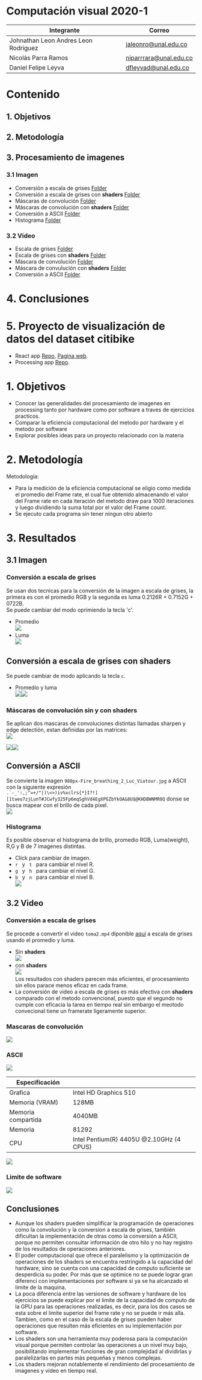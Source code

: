 # Computación visual 2020-1

| Integrante  | Correo   |
|---|---|
| Johnathan Leon Andres Leon Rodriguez | jaleonro@unal.edu.co   |
|Nicolás Parra Ramos| niparrrara@unal.edu.co |
|Daniel Felipe Leyva| dfleyvad@unal.edu.co |

# Contenido
## 1. Objetivos
## 2. Metodología
## 3. Procesamiento de imagenes
### 3.1 Imagen
- Conversión a escala de grises [Folder](https://github.com/visual-computing-2020-G1/Procesamiento-de-imagenes/tree/master/GrayScale)
- Conversión a escala de grises con **shaders** [Folder](https://github.com/visual-computing-2020-G1/**Procesamiento**-de-imagenes/tree/master/GrayScaleShaders/GrayScaleShaders)
- Máscaras de convolución [Folder](https://github.com/-visual-computing-2020-G1/Procesamiento-de-imagenes/tree/master/Convolutions/Convolutions)
- Máscaras de convolución con **shaders** [Folder](https://github.com/-visual-computing-2020-G1/Procesamiento-de-imagenes/tree/master/ConvolutionsShaders/ConvolutionsShaders)
- Conversión a ASCII [Folder](https://github.com/visual-computing-2020-G1/Procesamiento-de-imagenes/tree/master/ImgToASCII)
- Histograma [Folder](https://github.com/visual-computing-2020-G1/Procesamiento-de-imagenes/tree/master/histograma)

### 3.2 Video

- Escala de grises [Folder](https://github.com/visual-computing-2020-G1/Procesamiento-de-imagenes/tree/master/GrayScaleVideo/GrayScaleVideo)
- Escala de grises con **shaders** [Folder](https:/****/github.com/visual-computing-2020-G1/Procesamiento-de-imagenes/tree/master/GrayScaleVideoShaders)
- Máscara de convolución [Folder](https://github.com/visual-computing-2020-G1/Procesamiento-de-imagenes/tree/master/ConvolutionsVideo)
- Máscara de convulución con **shaders** [Folder](https://github.com/visual-computing-2020-G1/Procesamiento-de-imagenes/tree/master/ConvolutionsVideoShaders)
- Conversión a ASCII [Folder](https://github.com/visual-computing-2020-G1/Procesamiento-de-imagenes/tree/master/VideoToAscii )

# 4. Conclusiones

# 5. Proyecto de visualización de datos del dataset citibike
- React app [Repo](https://github.com/visual-computing-2020-G1/visualizations), [Pagina web](https://visual-computing-2020-g1.github.io/visualizations/).
- Processing app [Repo](https://github.com/visual-computing-2020-G1/Visualizacion-con-Processing).


#  1. Objetivos
- Conocer las generalidades del procesamiento de imagenes en processing tanto por hardware como por software a traves de ejercicios practicos.
- Comparar la eficiencia computacional del metodo por hardware y el metodo por software
- Explorar posibles ideas para un proyecto relacionado con la materia

# 2. Metodología
Metodología:
- Para la medición de la eficiencia computacional se eligio como medida el promedio del Frame rate, el cual fue obtenido almacenando el valor del Frame rate en cada iteración  del metodo draw para 1000 iteraciones y luego dividiendo la suma total por el valor del Frame count.
- Se ejecuto cada programa sin tener ningun otro abierto
  
#  3. Resultados
## 3.1 Imagen


### Conversión a escala de grises
Se usan dos tecnicas para la conversión de la imagen a escala de grises, la primera es con el promedio RGB y la segunda es luma 0.2126R + 0.7152G + 0722B.<br>
Se puede cambiar del modo oprimiendo la tecla 'c'.
- Promedio <br>
![](/mdImages/imgAVG.PNG)
- Luma <br>
![](/mdImages/imgLuma.PNG)

## Conversión a escala de grises con **shaders**

Se puede cambiar de modo aplicando la tecla <code>c</code>.
- Promedio y luma 
  <br>
![](/mdImages/imgAVGShader.PNG)![](/mdImages/imgLumaShader.PNG)

### Máscaras de convolución sin y con shaders

Se aplican dos mascaras de convoluciones distintas llamadas sharpen y edge detectión, estan definidas por las matrices: <br>
![](/mdImages/matrix.PNG)
<!-- $$
edgeDetection  = 
\begin{pmatrix}
-1 & -1 & -1\\
-1 & 9 & -1\\
-1 & -1 & -1
\end{pmatrix}
sharpen  = 
\begin{pmatrix}
1 & -2 & 1\\
-2 & 5 & -2\\
1 & -2 & 1
\end{pmatrix}
$$ -->
![](/mdImages/edgeDetection.png)![](/mdImages/sharper.png)
## Conversión a ASCII
Se convierte la imagen <code>980px-Fire_breathing_2_Luc_Viatour.jpg</code> a ASCII con la siguiente expresión
    <code>  .`-_':,;^=+/\"|)\\<>)iv%xclrs{*}I?!][1taeo7zjLunT#JCwfy325Fp6mqSghVd4EgXPGZbYkOA&8U$@KHDBWNMR0Q</code>
donse se busca mapear con el brillo de cada pixel. <br>
![](/mdImages/imgToAscii.png)

### Histograma
Es posible observar el histograma de brillo, promedio RGB, Luma(weight), R,G y B de 7 imagenes distintas.

- Click para cambiar de imagen.
-  <code>r </code> y <code> t </code> para cambiar el nivel R.
-  <code>g </code> y <code> h </code> para cambiar el nivel G.
-  <code>b </code> y <code> n </code> para cambiar el nivel B. <br>
![](/mdImages/histograma.png)

##  3.2 Video
### Conversión a escala de grises
Se procede a convertir el video <code>toma2.mp4</code> diponible [aquí](https://github.com/visual-computing-2020-G1/Procesamiento-de-imagenes/blob/master/GrayScaleVideo/GrayScaleVideo/data/toma2.mp4) a escala de grises usando el promedio y luma. 
- Sin **shaders** <br>
![](/mdImages/grayScaleVideo.PNG)
- con **shaders** <br>
![](/mdImages/grayScaleVideoShaders.PNG)<br>
Los resultados con shaders parecen más eficientes, el procesamiento sin ellos parace menos eficaz en cada frame.
- La conversión de video a escala de grises es más efectiva con **shaders** comparado con el metodo convencional, puesto  que el segundo no cumple  con eficacia la tarea en tiempo real sin embargo el meotodo convecional  tiene un framerate ligeramente superior.
  

### Mascaras de convolución

![](/mdImages/videoConv.PNG)

### ASCII
![](/mdImages/ASCIIVIDEO.PNG)

  
| Especificación| |
|---|---|
| Grafica| Intel HD Graphics 510   |
| Memoria (VRAM)| 128MB |
| Memoria compartida| 4040MB |
| Memoria | 81292 |
| CPU| Intel Pentium(R) 4405U @2.10GHz (4 CPUS)|
  
![](/mdImages/GroupColumn-20200616.svg)

### Limite de software
![](/mdImages/FrameLimit.jpeg)

## Conclusiones
- Aunque los shaders pueden simplificar la programación de operaciones como la convolución y la conversion a escala de grises, también dificultan
la implementación de otras como la conversión a ASCII, porque no permiten consultar información de otro hilo y no hay registro de los resultados de 
operaciones anteriores. 
- El poder computacional que ofrece el paralelismo y la optimización de operaciones de los shaders se encuentra restringido a la capacidad del hardware, 
sino se cuenta con una capacidad de computo suficiente se desperdicia su poder. Por más que se optimice no se puede lograr gran diferenci con implementaciones por software si ya se ha alcanzado el limite de la maquina.
- La poca diferencia entre las versiones de software y hardware de los ejercicios se puede explicar por el limite de la capacidad de computo 
de la GPU para las operaciones realizadas, es decir, para los dos casos se esta sobre el limite superior del frame rate y no se puede ir más alla.
Tambien, como en el caso de la escala de grises pueden haber operaciones que resulten más eficientes en su implementación por software.
- Los shaders son una herramienta muy poderosa para la computación visual porque permiten controlar las operaciones a un nivel muy bajo, posibilitando 
implementar funciones de gran complejidad al dividirlas y paralelizarlas en partes más pequeñas y menos complejas.
- Los shaders mejoran notablemente el rendimiento del procesamiento de imagenes y video en tiempo real.
